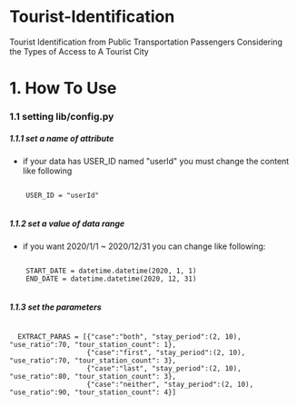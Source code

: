 # Tourist-Identification
Tourist Identification from Public Transportation Passengers Considering the Types of Access to A Tourist City

# 1. How To Use
### 1.1 setting lib/config.py
##### 1.1.1 set a name of attribute
  * if your data has USER_ID named "userId" you must change the content like following
  <pre><code>
    USER_ID = "userId"
  </code></pre>
  
##### 1.1.2 set a value of data range
  * if you want 2020/1/1 ~ 2020/12/31 you can change like following:
  <pre><code>
    START_DATE = datetime.datetime(2020, 1, 1)
    END_DATE = datetime.datetime(2020, 12, 31)
  </code></pre>

##### 1.1.3 set the parameters

  <pre><code>
  EXTRACT_PARAS = [{"case":"both", "stay_period":(2, 10), "use_ratio":70, "tour_station_count": 1},
                   {"case":"first", "stay_period":(2, 10), "use_ratio":70, "tour_station_count": 3},
                   {"case":"last", "stay_period":(2, 10), "use_ratio":80, "tour_station_count": 3},
                   {"case":"neither", "stay_period":(2, 10), "use_ratio":90, "tour_station_count": 4}]
  </code></pre>
